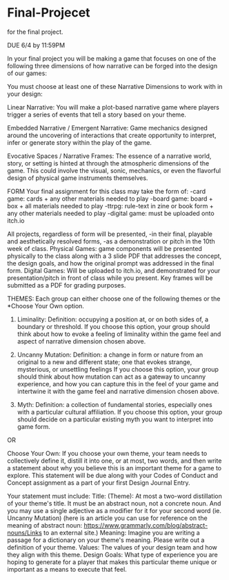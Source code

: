 # Final-Projecet
for the final project.

DUE 6/4 by 11:59PM

In your final project you will be making a game that focuses on one of the following three dimensions of how narrative can be forged into the design of our games:

You must choose at least one of these Narrative Dimensions to work with in your design:

Linear Narrative:
You will make a plot-based narrative game where players trigger a series of events that tell a story based on your theme.

Embedded Narrative / Emergent Narrative:
Game mechanics designed around the uncovering of interactions that create opportunity to interpret, infer or generate story within the play of the game.

Evocative Spaces / Narrative Frames:
The essence of a narrative world, story, or setting is hinted at through the atmospheric dimensions of the game.
This could involve the visual, sonic, mechanics, or even the flavorful design of physical game instruments themselves.

FORM
Your final assignment for this class may take the form of:
-card game: cards + any other materials needed to play
-board game: board + box + all materials needed to play
-ttrpg: rule-text in zine or book form + any other materials needed to play
-digital game: must be uploaded onto itch.io

All projects, regardless of form will be presented,
-in their final, playable and aesthetically resolved forms,
-as a demonstration or pitch in the 10th week of class.
Physical Games: game components will be presented physically to the class along with a 3 slide PDF that addresses the concept, the design goals, and how the original prompt was addressed in the final form.
Digital Games: Will be uploaded to itch.io, and demonstrated for your presentation/pitch in front of class while you present. Key frames will be submitted as a PDF for grading purposes.

THEMES:
Each group can either choose one of the following themes or the *Choose Your Own option.

1. Liminality:
Definition: occupying a position at, or on both sides of, a boundary or threshold.
If you choose this option, your group should think about how to evoke a feeling of liminality within the game feel and aspect of narrative dimension chosen above.

2. Uncanny Mutation:
Definition: a change in form or nature from an original to a new and different state; one that evokes strange, mysterious, or unsettling feelings
If you choose this option, your group should think about how mutation can act as a gateway to uncanny experience, and how you can capture this in the feel of your game and intertwine it with the game feel and narrative dimension chosen above.

3. Myth:
Definition: a collection of fundamental stories, especially ones with a particular cultural affiliation.
If you choose this option, your group should decide on a particular existing myth you want to interpret into game form.

OR

Choose Your Own: 
If you choose your own theme, your team needs to collectively define it, distill it into one, or at most, two words, and then write a statement about why you believe this is an important theme for a game to explore.
This statement will be due along with your Codes of Conduct and Concept assignment as a part of your first Design Journal Entry.

Your statement must include:
Title: (Theme): At most a two-word distillation of your theme's title. It must be an abstract noun, not a concrete noun. And you may use a single adjective as a modifier for it for your second word (ie. Uncanny Mutation)
(here is an article you can use for reference on the meaning of abstract noun: https://www.grammarly.com/blog/abstract-nouns/Links to an external site.)
Meaning: Imagine you are writing a passage for a dictionary on your theme's meaning. Please write out a definition of your theme.
Values: The values of your design team and how they align with this theme.
Design Goals: What type of experience you are hoping to generate for a player that makes this particular theme unique or important as a means to execute that feel.
